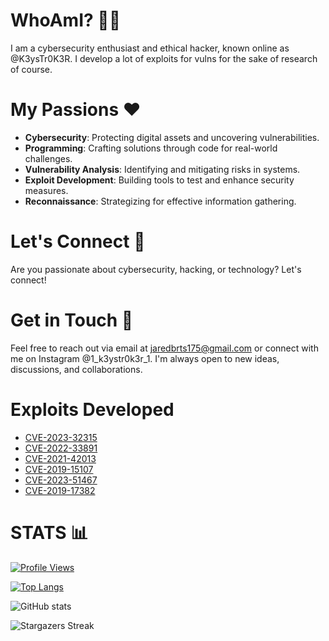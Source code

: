 # WhoAmI? 🕵️‍♂️
I am a cybersecurity enthusiast and ethical hacker, known online as @K3ysTr0K3R. I develop a lot of exploits for vulns for the sake of research of course.

# My Passions ❤️
- **Cybersecurity**: Protecting digital assets and uncovering vulnerabilities.
- **Programming**: Crafting solutions through code for real-world challenges.
- **Vulnerability Analysis**: Identifying and mitigating risks in systems.
- **Exploit Development**: Building tools to test and enhance security measures.
- **Reconnaissance**: Strategizing for effective information gathering.

# Let's Connect 🤝
Are you passionate about cybersecurity, hacking, or technology? Let's connect!

# Get in Touch 📧
Feel free to reach out via email at jaredbrts175@gmail.com or connect with me on Instagram @1_k3ystr0k3r_1. I'm always open to new ideas, discussions, and collaborations.

# Exploits Developed

- [CVE-2023-32315](https://github.com/K3ysTr0K3R/CVE-2023-32315-EXPLOIT)
- [CVE-2022-33891](https://github.com/K3ysTr0K3R/CVE-2022-33891-EXPLOIT)
- [CVE-2021-42013](https://github.com/K3ysTr0K3R/CVE-2021-42013-EXPLOIT)
- [CVE-2019-15107](https://github.com/K3ysTr0K3R/CVE-2019-15107-EXPLOIT)
- [CVE-2023-51467](https://github.com/K3ysTr0K3R/CVE-2023-51467-EXPLOIT)
- [CVE-2019-17382](https://github.com/K3ysTr0K3R/CVE-2019-17382-EXPLOIT)

# STATS 📊

[![Profile Views](https://komarev.com/ghpvc/?username=K3ysTr0K3R)](https://github.com/K3ysTr0K3R)

[![Top Langs](https://github-readme-stats.vercel.app/api/top-langs/?username=K3ysTr0K3R&layout=compact&theme=dark)](https://github.com/K3ysTr0K3R)

![GitHub stats](https://github-readme-stats.vercel.app/api?username=K3ysTr0K3R&show_icons=true&theme=dark)

![Stargazers Streak](https://github-readme-streak-stats.herokuapp.com/?user=K3ysTr0K3R&theme=black-ice)
